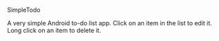 SimpleTodo


A very simple Android to-do list app. Click on an item in the list to edit it. Long click on an item to delete it. 
